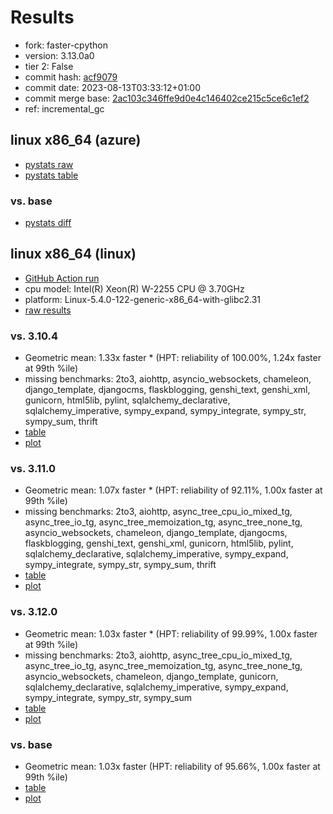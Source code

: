 # Results

- fork: faster-cpython
- version: 3.13.0a0
- tier 2: False
- commit hash: [acf9079](https://github.com/faster%2dcpython/cpython/commit/acf9079)
- commit date: 2023-08-13T03:33:12+01:00
- commit merge base: [2ac103c346ffe9d0e4c146402ce215c5ce6c1ef2](https://github.com/faster%2dcpython/cpython/commit/2ac103c346ffe9d0e4c146402ce215c5ce6c1ef2)
- ref: incremental_gc

## linux x86_64 (azure)

- [pystats raw](bm-20230813-azure-x86_64-faster%252dcpython-incremental_gc-3.13.0a0-acf9079-pystats.json)
- [pystats table](bm-20230813-azure-x86_64-faster%252dcpython-incremental_gc-3.13.0a0-acf9079-pystats.md)

### vs. base

- [pystats diff](bm-20230813-azure-x86_64-faster%252dcpython-incremental_gc-3.13.0a0-acf9079-pystats-vs-base.md)

## linux x86_64 (linux)

- [GitHub Action run](https://github.com/faster-cpython/benchmarking/actions/runs/5941246588)
- cpu model: Intel(R) Xeon(R) W-2255 CPU @ 3.70GHz
- platform: Linux-5.4.0-122-generic-x86_64-with-glibc2.31
- [raw results](bm-20230813-linux-x86_64-faster%252dcpython-incremental_gc-3.13.0a0-acf9079.json)

### vs. 3.10.4

- Geometric mean: 1.33x faster \* (HPT: reliability of 100.00%, 1.24x faster at 99th %ile)
- missing benchmarks: 2to3, aiohttp, asyncio_websockets, chameleon, django_template, djangocms, flaskblogging, genshi_text, genshi_xml, gunicorn, html5lib, pylint, sqlalchemy_declarative, sqlalchemy_imperative, sympy_expand, sympy_integrate, sympy_str, sympy_sum, thrift
- [table](bm-20230813-linux-x86_64-faster%252dcpython-incremental_gc-3.13.0a0-acf9079-vs-3.10.4.md)
- [plot](bm-20230813-linux-x86_64-faster%252dcpython-incremental_gc-3.13.0a0-acf9079-vs-3.10.4.png)

### vs. 3.11.0

- Geometric mean: 1.07x faster \* (HPT: reliability of 92.11%, 1.00x faster at 99th %ile)
- missing benchmarks: 2to3, aiohttp, async_tree_cpu_io_mixed_tg, async_tree_io_tg, async_tree_memoization_tg, async_tree_none_tg, asyncio_websockets, chameleon, django_template, djangocms, flaskblogging, genshi_text, genshi_xml, gunicorn, html5lib, pylint, sqlalchemy_declarative, sqlalchemy_imperative, sympy_expand, sympy_integrate, sympy_str, sympy_sum, thrift
- [table](bm-20230813-linux-x86_64-faster%252dcpython-incremental_gc-3.13.0a0-acf9079-vs-3.11.0.md)
- [plot](bm-20230813-linux-x86_64-faster%252dcpython-incremental_gc-3.13.0a0-acf9079-vs-3.11.0.png)

### vs. 3.12.0

- Geometric mean: 1.03x faster \* (HPT: reliability of 99.99%, 1.00x faster at 99th %ile)
- missing benchmarks: 2to3, aiohttp, async_tree_cpu_io_mixed_tg, async_tree_io_tg, async_tree_memoization_tg, async_tree_none_tg, asyncio_websockets, chameleon, django_template, gunicorn, sqlalchemy_declarative, sqlalchemy_imperative, sympy_expand, sympy_integrate, sympy_str, sympy_sum
- [table](bm-20230813-linux-x86_64-faster%252dcpython-incremental_gc-3.13.0a0-acf9079-vs-3.12.0.md)
- [plot](bm-20230813-linux-x86_64-faster%252dcpython-incremental_gc-3.13.0a0-acf9079-vs-3.12.0.png)

### vs. base

- Geometric mean: 1.03x faster (HPT: reliability of 95.66%, 1.00x faster at 99th %ile)
- [table](bm-20230813-linux-x86_64-faster%252dcpython-incremental_gc-3.13.0a0-acf9079-vs-base.md)
- [plot](bm-20230813-linux-x86_64-faster%252dcpython-incremental_gc-3.13.0a0-acf9079-vs-base.png)

